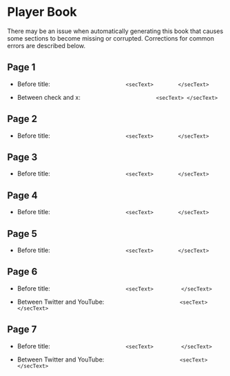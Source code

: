 # Player Book

There may be an issue when automatically generating this book that causes
some sections to become missing or corrupted. Corrections for common errors
are described below.

## Page 1
 * Before title:
`                        <secText>        </secText>`

 * Between check and x:
`                        <secText> </secText>`

## Page 2
 * Before title:
`                        <secText>        </secText>`

## Page 3
 * Before title:
`                        <secText>        </secText>`

## Page 4
 * Before title:
`                        <secText>        </secText>`

## Page 5
 * Before title:
`                        <secText>        </secText>`

## Page 6
 * Before title:
`                        <secText>         </secText>`

 * Between Twitter and YouTube:
`                        <secText> </secText>`

## Page 7
 * Before title:
`                        <secText>         </secText>`

 * Between Twitter and YouTube:
`                        <secText> </secText>`

